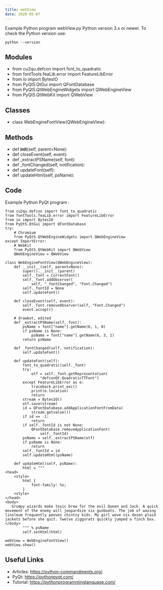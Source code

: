 ```yaml
---
title: webView
date: 2020-05-07
---
```

Example Python program webView.py
Python version 3.x or newer.
To check the Python version use:

    python --version

## Modules

* from cu2qu.defcon import font_to_quadratic
* from fontTools.feaLib.error import FeatureLibError
* from io import BytesIO
* from PyQt5.QtGui import QFontDatabase
* from PyQt5.QtWebEngineWidgets import QWebEngineView
* from PyQt5.QtWebKit import QWebView

## Classes

* class WebEngineFontView(QWebEngineView):

## Methods

* def __init__(self, parent=None):
* def closeEvent(self, event):
* def _extractPSName(self, font):
* def _fontChanged(self, notification):
* def updateFont(self):
* def updateHtml(self, psName):

## Code

Example Python PyQt program :

    from cu2qu.defcon import font_to_quadratic
    from fontTools.feaLib.error import FeatureLibError
    from io import BytesIO
    from PyQt5.QtGui import QFontDatabase
    try:
        # Chromium
        from PyQt5.QtWebEngineWidgets import QWebEngineView
    except ImportError:
        # WebKit
        from PyQt5.QtWebKit import QWebView
        QWebEngineView = QWebView
    
    class WebEngineFontView(QWebEngineView):
        def __init__(self, parent=None):
            super().__init__(parent)
            self._font = CurrentFont()
            self._font.addObserver(
                self, "_fontChanged", "Font.Changed")
            self._fontId = None
            self.updateFont()
        
        def closeEvent(self, event):
            self._font.removeObserver(self, "Font.Changed")
            event.accept()
        
        # drawbot, edited
        def _extractPSName(self, font):
            psName = font["name"].getName(6, 1, 0)
            if psName is None:
                psName = font["name"].getName(6, 3, 1)
            return psName
        
        def _fontChanged(self, notification):
            self.updateFont()
        
        def updateFont(self):
            font_to_quadratic(self._font)
            try:
                otf = self._font.getRepresentation(
                    "defconQt.QuadraticTTFont")
            except FeatureLibError as e:
                traceback.print_exc()
                print(e.location)
                return
            stream = BytesIO()
            otf.save(stream)
            id = QFontDatabase.addApplicationFontFromData(
                stream.getvalue())
            if id == -1:
                return
            if self._fontId is not None:
                QFontDatabase.removeApplicationFont(
                    self._fontId)
            psName = self._extractPSName(otf)
            if psName is None:
                return
            self._fontId = id
            self.updateHtml(psName)
        
        def updateHtml(self, psName):
            html = """
    <head>
        <style>
            html {
                font-family: %s;
            }
        <style>
    </head>
    <body>
       Grumpy wizards make toxic brew for the evil Queen and Jack. A quick movement of the enemy will jeopardize six gunboats. The job of waxing linoleum frequently peeves chintzy kids. My girl wove six dozen plaid jackets before she quit. Twelve ziggurats quickly jumped a finch box.
    </body>
            """ % psName
            self.setHtml(html)
    
    webView = WebEngineFontView()
    webView.show()

## Useful Links

- Articles: https://python-commandments.org/
- PyQt: https://pythonpyqt.com/
- Tutorial: https://pythonprogramminglanguage.com/
